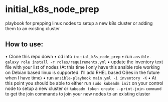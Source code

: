# initial_k8s_node_prep
playbook for prepping linux nodes to setup a new k8s cluster or adding them to an existing cluster

## How to use:
  • Clone this repo down
  • cd into `initial_k8s_node_prep`
  • run `ansible-galaxy role install -r roles/requirements.yml`
  • update the inventory text file with your list of nodes (At this time I only have this ansible role working on Debian based linux is supported. I'll add RHEL based OSes in the future when I have time)
  • run `ansible-playbook main.yml -i inventory -K`
  • At this point you should be able to either run `sudo kubeadm init` on your control node to setup a new cluster or `kubeadm token create --print-join-command` to get the join commands to join your new nodes to an existing cluster
